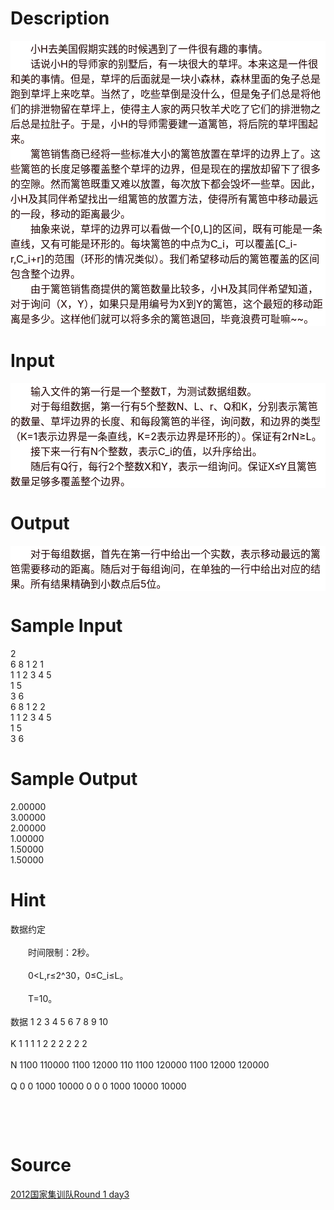 
# Description

<div class="content"><div style="background: white" align="left"><span style="font-size: medium"><span style="color: #200000">　　小</span><span style="color: #200000">H</span><span style="color: #200000">去美国假期实践的时候遇到了一件很有趣的事情。</span><span style="color: #200000"><br/>
</span><span style="color: #200000">　　话说小</span><span style="color: #200000">H</span><span style="color: #200000">的导师家的别墅后，有一块很大的草坪。本来这是一件很和美的事情。但是，草坪的后面就是一块小森林，森林里面的兔子总是跑到草坪上来吃草。当然了，吃些草倒是没什么，但是兔子们总是将他们的排泄物留在草坪上，使得主人家的两只牧羊犬吃了它们的排泄物之后总是拉肚子。于是，小</span><span style="color: #200000">H</span><span style="color: #200000">的导师需要建一道篱笆，将后院的草坪围起来。</span><span style="color: #200000"><br/>
</span><span style="color: #200000">　　篱笆销售商已经将一些标准大小的篱笆放置在草坪的边界上了。这些篱笆的长度足够覆盖整个草坪的边界，但是现在的摆放却留下了很多的空隙。然而篱笆既重又难以放置，每次放下都会毁坏一些草。因此，小</span><span style="color: #200000">H</span><span style="color: #200000">及其同伴希望找出一组篱笆的放置方法，使得所有篱笆中移动最远的一段，移动的距离最少。</span><span style="color: #200000"><br/>
</span><span style="color: #200000">　　抽象来说，草坪的边界可以看做一个</span><span style="color: #200000">[0,L]</span><span style="color: #200000">的区间，既有可能是一条直线，又有可能是环形的。每块篱笆的中点为</span><span style="color: #200000">C_i</span><span style="color: #200000">，可以覆盖</span><span style="color: #200000">[C_i-r,C_i+r]</span><span style="color: #200000">的范围（环形的情况类似）。我们希望移动后的篱笆覆盖的区间包含整个边界。</span><span style="color: #200000"><br/>
</span><span style="color: #200000">　　由于篱笆销售商提供的篱笆数量比较多，小</span><span style="color: #200000">H</span><span style="color: #200000">及其同伴希望知道，对于询问（</span><span style="color: #200000">X</span><span style="color: #200000">，</span><span style="color: #200000">Y</span><span style="color: #200000">），如果只是用编号为</span><span style="color: #200000">X</span><span style="color: #200000">到</span><span style="color: #200000">Y</span><span style="color: #200000">的篱笆，这个最短的移动距离是多少。这样他们就可以将多余的篱笆退回，毕竟浪费可耻嘛</span><span style="color: #200000">~~</span><span style="color: #200000">。</span></span></div></div>

# Input

<div class="content"><div style="background: white" align="left"><span style="font-size: medium"><span style="color: #200000">　　输入文件的第一行是一个整数</span><span style="color: #200000">T</span><span style="color: #200000">，为测试数据组数。</span><span style="color: #200000"><br/>
</span><span style="color: #200000">　　对于每组数据，第一行有</span><span style="color: #200000">5</span><span style="color: #200000">个整数</span><span style="color: #200000">N</span><span style="color: #200000">、</span><span style="color: #200000">L</span><span style="color: #200000">、</span><span style="color: #200000">r</span><span style="color: #200000">、</span><span style="color: #200000">Q</span><span style="color: #200000">和</span><span style="color: #200000">K</span><span style="color: #200000">，分别表示篱笆的数量、草坪边界的长度、和每段篱笆的半径，询问数，和边界的类型（</span><span style="color: #200000">K=1</span><span style="color: #200000">表示边界是一条直线，</span><span style="color: #200000">K=2</span><span style="color: #200000">表示边界是环形的）。保证有</span><span style="color: #200000">2rN≥L</span><span style="color: #200000">。</span><span style="color: #200000"><br/>
</span><span style="color: #200000">　　接下来一行有</span><span style="color: #200000">N</span><span style="color: #200000">个整数，表示</span><span style="color: #200000">C_i</span><span style="color: #200000">的值，以升序给出。</span><span style="color: #200000"><br/>
</span><span style="color: #200000">　　随后有</span><span style="color: #200000">Q</span><span style="color: #200000">行，每行</span><span style="color: #200000">2</span><span style="color: #200000">个整数</span><span style="color: #200000">X</span><span style="color: #200000">和</span><span style="color: #200000">Y</span><span style="color: #200000">，表示一组询问。保证</span><span style="color: #200000">X≤Y</span><span style="color: #200000">且篱笆数量足够多覆盖整个边界。</span></span></div></div>

# Output

<div class="content"><div style="background: white" align="left"><span style="font-size: medium"><span style="color: #200000">　　对于每组数据，首先在第一行中给出一个实数，表示移动最远的篱笆需要移动的距离。随后对于每组询问，在单独的一行中给出对应的结果。所有结果精确到小数点后</span><span style="color: #200000">5</span><span style="color: #200000">位。</span></span></div></div>

# Sample Input

<div class="content"><span class="sampledata">2<br/>
6 8 1 2 1<br/>
1 1 2 3 4 5<br/>
1 5<br/>
3 6<br/>
6 8 1 2 2<br/>
1 1 2 3 4 5<br/>
1 5<br/>
3 6<br/>
</span></div>

# Sample Output

<div class="content"><span class="sampledata">2.00000<br/>
3.00000<br/>
2.00000<br/>
1.00000<br/>
1.50000<br/>
1.50000<br/>
</span></div>

# Hint

<div class="content"><p></p><p>数据约定<br/><br/>
　　时间限制：2秒。<br/><br/>
　　0&lt;L,r≤2^30，0≤C_i≤L。<br/><br/>
　　T=10。<br/><br/>
数据 1 2 3 4 5 6 7 8 9 10 <br/><br/>
K 1 1 1 1 2 2 2 2 2 2 <br/><br/>
N 1100 110000 1100 12000 110 1100 120000 1100 12000 120000 <br/><br/>
Q 0 0 1000 10000 0 0 0 1000 10000 10000</p><br/>
<p> </p><p></p></div>

# Source

<div class="content"><p><a href="problemset.php?search=2012国家集训队Round 1 day3">2012国家集训队Round 1 day3</a></p></div>

